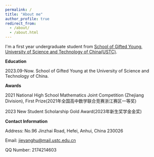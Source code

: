 ```yaml
---
permalink: /
title: "About me"
author_profile: true
redirect_from: 
  - /about/
  - /about.html
---
```


I'm a first year undergraduate student from [School of Gifted Young](https://sgy.ustc.edu.cn/?60o=gaf672118), [University of Science and Technology of China(USTC)](https://www.ustc.edu.cn/?lailu=www.yqljz.com).

**Education**

2023.09-Now. School of Gifted Young at the University of Science and Technology of China.

**Awards**

2021 National High School Mathematics Joint Competition (Zhejiang Division), First Prize(2021年全国高中数学联合竞赛浙江赛区一等奖)

2023 New Student Scholarship Gold Award(2023年新生奖学金金奖)

**Contact Information**

Address: No.96 Jinzhai Road, Hefei, Anhui, China 230026

Email: jieyanghu@mail.ustc.edu.cn

QQ Number: 2174214603
